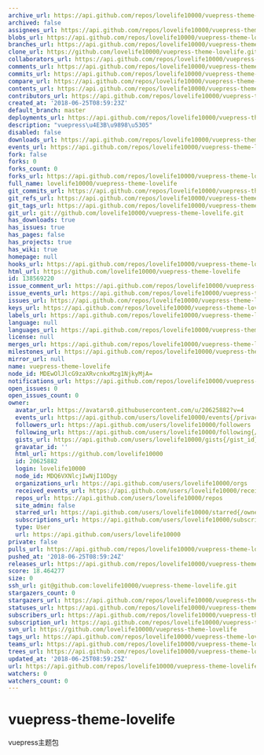 ```yaml
---
archive_url: https://api.github.com/repos/lovelife10000/vuepress-theme-lovelife/{archive_format}{/ref}
archived: false
assignees_url: https://api.github.com/repos/lovelife10000/vuepress-theme-lovelife/assignees{/user}
blobs_url: https://api.github.com/repos/lovelife10000/vuepress-theme-lovelife/git/blobs{/sha}
branches_url: https://api.github.com/repos/lovelife10000/vuepress-theme-lovelife/branches{/branch}
clone_url: https://github.com/lovelife10000/vuepress-theme-lovelife.git
collaborators_url: https://api.github.com/repos/lovelife10000/vuepress-theme-lovelife/collaborators{/collaborator}
comments_url: https://api.github.com/repos/lovelife10000/vuepress-theme-lovelife/comments{/number}
commits_url: https://api.github.com/repos/lovelife10000/vuepress-theme-lovelife/commits{/sha}
compare_url: https://api.github.com/repos/lovelife10000/vuepress-theme-lovelife/compare/{base}...{head}
contents_url: https://api.github.com/repos/lovelife10000/vuepress-theme-lovelife/contents/{+path}
contributors_url: https://api.github.com/repos/lovelife10000/vuepress-theme-lovelife/contributors
created_at: '2018-06-25T08:59:23Z'
default_branch: master
deployments_url: https://api.github.com/repos/lovelife10000/vuepress-theme-lovelife/deployments
description: "vuepress\u4E3B\u9898\u5305"
disabled: false
downloads_url: https://api.github.com/repos/lovelife10000/vuepress-theme-lovelife/downloads
events_url: https://api.github.com/repos/lovelife10000/vuepress-theme-lovelife/events
fork: false
forks: 0
forks_count: 0
forks_url: https://api.github.com/repos/lovelife10000/vuepress-theme-lovelife/forks
full_name: lovelife10000/vuepress-theme-lovelife
git_commits_url: https://api.github.com/repos/lovelife10000/vuepress-theme-lovelife/git/commits{/sha}
git_refs_url: https://api.github.com/repos/lovelife10000/vuepress-theme-lovelife/git/refs{/sha}
git_tags_url: https://api.github.com/repos/lovelife10000/vuepress-theme-lovelife/git/tags{/sha}
git_url: git://github.com/lovelife10000/vuepress-theme-lovelife.git
has_downloads: true
has_issues: true
has_pages: false
has_projects: true
has_wiki: true
homepage: null
hooks_url: https://api.github.com/repos/lovelife10000/vuepress-theme-lovelife/hooks
html_url: https://github.com/lovelife10000/vuepress-theme-lovelife
id: 138569220
issue_comment_url: https://api.github.com/repos/lovelife10000/vuepress-theme-lovelife/issues/comments{/number}
issue_events_url: https://api.github.com/repos/lovelife10000/vuepress-theme-lovelife/issues/events{/number}
issues_url: https://api.github.com/repos/lovelife10000/vuepress-theme-lovelife/issues{/number}
keys_url: https://api.github.com/repos/lovelife10000/vuepress-theme-lovelife/keys{/key_id}
labels_url: https://api.github.com/repos/lovelife10000/vuepress-theme-lovelife/labels{/name}
language: null
languages_url: https://api.github.com/repos/lovelife10000/vuepress-theme-lovelife/languages
license: null
merges_url: https://api.github.com/repos/lovelife10000/vuepress-theme-lovelife/merges
milestones_url: https://api.github.com/repos/lovelife10000/vuepress-theme-lovelife/milestones{/number}
mirror_url: null
name: vuepress-theme-lovelife
node_id: MDEwOlJlcG9zaXRvcnkxMzg1NjkyMjA=
notifications_url: https://api.github.com/repos/lovelife10000/vuepress-theme-lovelife/notifications{?since,all,participating}
open_issues: 0
open_issues_count: 0
owner:
  avatar_url: https://avatars0.githubusercontent.com/u/20625882?v=4
  events_url: https://api.github.com/users/lovelife10000/events{/privacy}
  followers_url: https://api.github.com/users/lovelife10000/followers
  following_url: https://api.github.com/users/lovelife10000/following{/other_user}
  gists_url: https://api.github.com/users/lovelife10000/gists{/gist_id}
  gravatar_id: ''
  html_url: https://github.com/lovelife10000
  id: 20625882
  login: lovelife10000
  node_id: MDQ6VXNlcjIwNjI1ODgy
  organizations_url: https://api.github.com/users/lovelife10000/orgs
  received_events_url: https://api.github.com/users/lovelife10000/received_events
  repos_url: https://api.github.com/users/lovelife10000/repos
  site_admin: false
  starred_url: https://api.github.com/users/lovelife10000/starred{/owner}{/repo}
  subscriptions_url: https://api.github.com/users/lovelife10000/subscriptions
  type: User
  url: https://api.github.com/users/lovelife10000
private: false
pulls_url: https://api.github.com/repos/lovelife10000/vuepress-theme-lovelife/pulls{/number}
pushed_at: '2018-06-25T08:59:24Z'
releases_url: https://api.github.com/repos/lovelife10000/vuepress-theme-lovelife/releases{/id}
score: 18.464277
size: 0
ssh_url: git@github.com:lovelife10000/vuepress-theme-lovelife.git
stargazers_count: 0
stargazers_url: https://api.github.com/repos/lovelife10000/vuepress-theme-lovelife/stargazers
statuses_url: https://api.github.com/repos/lovelife10000/vuepress-theme-lovelife/statuses/{sha}
subscribers_url: https://api.github.com/repos/lovelife10000/vuepress-theme-lovelife/subscribers
subscription_url: https://api.github.com/repos/lovelife10000/vuepress-theme-lovelife/subscription
svn_url: https://github.com/lovelife10000/vuepress-theme-lovelife
tags_url: https://api.github.com/repos/lovelife10000/vuepress-theme-lovelife/tags
teams_url: https://api.github.com/repos/lovelife10000/vuepress-theme-lovelife/teams
trees_url: https://api.github.com/repos/lovelife10000/vuepress-theme-lovelife/git/trees{/sha}
updated_at: '2018-06-25T08:59:25Z'
url: https://api.github.com/repos/lovelife10000/vuepress-theme-lovelife
watchers: 0
watchers_count: 0
---
```


# vuepress-theme-lovelife
vuepress主题包

